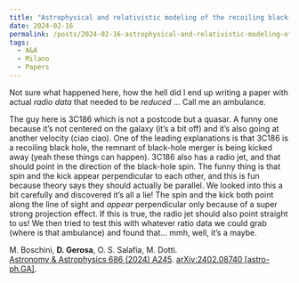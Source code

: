 ```yaml
---
title: "Astrophysical and relativistic modeling of the recoiling black-hole candidate in quasar 3C 186"
date: 2024-02-16
permalink: /posts/2024-02-16-astrophysical-and-relativistic-modeling-of-the-recoiling-black-hole-candidate-in-quasar-3c-186
tags:
  - A&A
  - Milano
  - Papers
---
```


Not sure what happened here, how the hell did I end up writing a paper with actual _radio data_ that needed to be _reduced_ … Call me an ambulance.

The guy here is 3C186 which is not a postcode but a quasar. A funny one because it’s not centered on the galaxy (it’s a bit off) and it’s also going at another velocity (ciao ciao). One of the leading explanations is that 3C186 is a recoiling black hole, the remnant of black-hole merger is being kicked away (yeah these things can happen). 3C186 also has a radio jet, and that should point in the direction of the black-hole spin. The funny thing is that spin and the kick appear perpendicular to each other, and this is fun because theory says they should actually be parallel. We looked into this a bit carefully and discovered it’s all a lie! The spin and the kick both point along the line of sight and _appear_ perpendicular only because of a super strong projection effect. If this is true, the radio jet should also point straight to us! We then tried to test this with whatever ratio data we could grab (where is that ambulance) and found that… mmh, well, it’s a maybe. 

M. Boschini, **D. Gerosa**, O. S. Salafia, M. Dotti.\
[Astronomy & Astrophysics 686 (2024) A245](https://doi.org/10.1051/0004-6361/202449596). [arXiv:2402.08740 [astro-ph.GA]](https://arxiv.org/abs/2402.08740).
